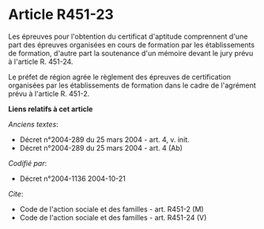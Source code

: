 # Article R451-23

Les épreuves pour l'obtention du certificat d'aptitude comprennent d'une part des épreuves organisées en cours de formation
par les établissements de formation, d'autre part la soutenance d'un mémoire devant le jury prévu à l'article R. 451-24.

Le préfet de région agrée le règlement des épreuves de certification organisées par les établissements de formation dans le
cadre de l'agrément prévu à l'article R. 451-2.

**Liens relatifs à cet article**

_Anciens textes_:

  - Décret n°2004-289 du 25 mars 2004 - art. 4, v. init.
  - Décret n°2004-289 du 25 mars 2004 - art. 4 (Ab)

_Codifié par_:

  - Décret n°2004-1136 2004-10-21

_Cite_:

  - Code de l'action sociale et des familles - art. R451-2 (M)
  - Code de l'action sociale et des familles - art. R451-24 (V)
